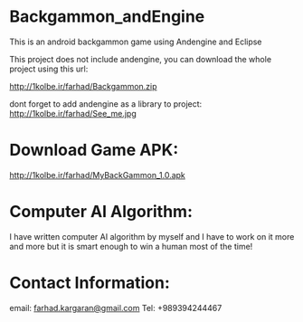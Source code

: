 # Backgammon_andEngine
This is an android backgammon game using Andengine and Eclipse

This project does not include andengine, you can download the whole project using this url:

http://1kolbe.ir/farhad/Backgammon.zip

dont forget to add andengine as a library to project:
http://1kolbe.ir/farhad/See_me.jpg


# Download Game APK:
http://1kolbe.ir/farhad/MyBackGammon_1.0.apk


# Computer AI Algorithm:
I have written computer AI algorithm by myself and I have to work on it more and more but it is smart enough to win a human most of the time!

# Contact Information:
email: farhad.kargaran@gmail.com
Tel: +989394244467
